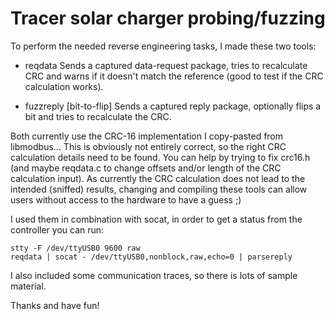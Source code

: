# Tracer solar charger probing/fuzzing #

To perform the needed reverse engineering tasks, I made these two tools:

* reqdata
Sends a captured data-request package, tries to recalculate CRC and warns if
it doesn't match the reference (good to test if the CRC calculation works).

* fuzzreply [bit-to-flip]
Sends a captured reply package, optionally flips a bit and tries to
recalculate the CRC.

Both currently use the CRC-16 implementation I copy-pasted from libmodbus...
This is obviously not entirely correct, so the right CRC calculation details
need to be found.
You can help by trying to fix crc16.h (and maybe reqdata.c to change offsets
and/or length of the CRC calculation input).
As currently the CRC calculation does not lead to the intended (sniffed)
results, changing and compiling these tools can allow users without access to
the hardware to have a guess ;)


I used them in combination with socat, in order to get a status from the
controller you can run:

    stty -F /dev/ttyUSB0 9600 raw
    reqdata | socat - /dev/ttyUSB0,nonblock,raw,echo=0 | parsereply

I also included some communication traces, so there is lots of sample material.


Thanks and have fun!
